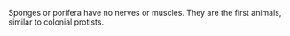 Sponges or porifera have no nerves or muscles. They are the first animals, similar to colonial protists.